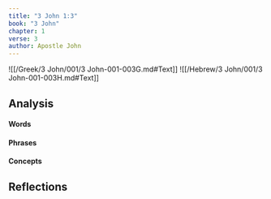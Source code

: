```yaml
---
title: "3 John 1:3"
book: "3 John"
chapter: 1
verse: 3
author: Apostle John
---
```

![[/Greek/3 John/001/3 John-001-003G.md#Text]]
![[/Hebrew/3 John/001/3 John-001-003H.md#Text]]

## Analysis

#### Words

#### Phrases

#### Concepts

## Reflections
